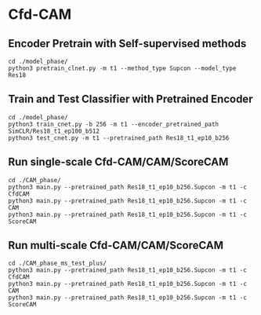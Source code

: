 # Cfd-CAM

## Encoder Pretrain with Self-supervised methods
```
cd ./model_phase/
python3 pretrain_clnet.py -m t1 --method_type Supcon --model_type Res18
```
## Train and Test Classifier with Pretrained Encoder
```
cd ./model_phase/
python3 train_cnet.py -b 256 -m t1 --encoder_pretrained_path SimCLR/Res18_t1_ep100_b512
python3 test_cnet.py -m t1 --pretrained_path Res18_t1_ep10_b256
```
## Run single-scale Cfd-CAM/CAM/ScoreCAM
```
cd ./CAM_phase/
python3 main.py --pretrained_path Res18_t1_ep10_b256.Supcon -m t1 -c CfdCAM
python3 main.py --pretrained_path Res18_t1_ep10_b256.Supcon -m t1 -c CAM
python3 main.py --pretrained_path Res18_t1_ep10_b256.Supcon -m t1 -c ScoreCAM
```

## Run multi-scale Cfd-CAM/CAM/ScoreCAM
```
cd ./CAM_phase_ms_test_plus/
python3 main.py --pretrained_path Res18_t1_ep10_b256.Supcon -m t1 -c CfdCAM
python3 main.py --pretrained_path Res18_t1_ep10_b256.Supcon -m t1 -c CAM
python3 main.py --pretrained_path Res18_t1_ep10_b256.Supcon -m t1 -c ScoreCAM
```
